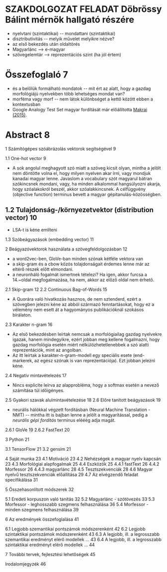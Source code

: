 # SZAKDOLGOZAT FELADAT Döbrössy Bálint mérnök hallgató részére

* nyelvtani (szintaktikai) -- mondattani (szintaktikai)
* disztributivitás -- melyik művelet melyikre nézve?
* az első bekezdés után oldaltörés
* Magyarlánc --> e-magyar
* szövegelemtár --> reprezentációs szint (ha jól értem)

# Összefoglaló 7

* és a belőlük formálható mondatok -- mit ért az alatt, hogy a gazdag
  morfológiájú nyelvekben több lehetséges mondat van?
* morféma vagy morf -- nem látok különbséget a kettő között ebben a kontextusban
* Google Analogy Test Set magyar fordítását már előállította [Makrai
  (2015)](http://corpus.nytud.hu/efnilex-vect/).

# Abstract 8

1 Számítógépes szóábrázolás vektorok segítségével 9

1.1 One-hot vector 9

* A sok angolul meghagyott szó miatt a szöveg kicsit olyan, mintha a jelölt nem
  döntötte volna el, hogy milyen nyelven akar írni, vagy mondjuk kanadai magyar
  lenne. Javaslom a vocabulary szót magyarul bátran szókincsnek mondani, vagy,
  ha minden alkalommal hangsúlyozni akarja, hogy szóalakokról beszél, akkor
  szóalakkincsnek. A célfüggvény (objective function) terminus bevett a magyar
  gépitanulás-közösségben.

## 1.2 Tulajdonság-/környezetvektor (distribution vector) 10

* LSA-t is kéne említeni

1.3 Szóbeágyazások (embedding vector) 11

2 Beágyazóvektorok használata a szövegfeldolgozásban 12

* a word2vec-ben, GloVe-ban minden szónak kétféle vektora van
* a skip-gram és a cbow közös tolajdonságait érdemes lenne már az eltérő részek
  előtt elmondani.
* a neuronháló fogalmát ismertnek tételezi? Ha igen, akkor furcsa a 14.~oldal
  megfogalmazása, ha nem, akkor az előző oldal nem érhető.

2.1 Skip-gram 12
2.2 Continuous Bag-of-Words 15

* A Quorára való hivatkozás hasznos, de nem sztenderd, ezért a szövegben
  jelezni kéne az abból származó fenntartásokat, hogy ez a vélemény nem esett
  át a hagyományos publikációknál szokásos bírálaton. 

2.3 Karakter n-gram 16

* Az első bekezdésben leírtak nemcsak a morfológiailag gazdag nyelvekre igazak,
  hanem mindegyikre, ezért jobban meg kellene fogalmazni, hogy gazdag
  morfológia esetén miért nélkülözhetetlenebbek a szó alatti reprezentációk,
  mint az angolban.
* Az itt leírtak a karakter-n-gram-modell egy speciális esete (end-markerek, az
  egész szónak is van reprezentációja). Ezt jobban jelezni kéne.

2.4 Negatív mintavételezés 17

* Nincs explicite leírva az alapprobléma, hogy a softmax esetén a nevező
  számítása túl időigényes.

2.5 Gyakori szavak alulmintavételezése 18
2.6 Előre tanított beágyazások 19

* neurális hálókkal végzett fordításban (Neural Machine Translation - NMT) --
  mintha itt is bajban lenne a jelölt a magyarítással, pedig a _neurális gépi
  fordítás_ terminus elééég adja magát.

2.6.1 GloVe 19
2.6.2 FastText 20

3 Python 21

3.1 TensorFlow 21
3.2 gensim 21

4 Saját munka 23
4.1 Motiváció 23
4.2 Nehézségek a magyar nyelv kapcsán 23
4.3 Morfológiai alapfogalmak 25
4.4 Eszközök 25
4.4.1 fastText 26
4.4.2 Morfessor 26
4.4.3 magyarlánc 28
4.5 Tesztszekvenciák 28
4.6 Magyar nyelvű tesztszekvenciák előállítása 29
4.7 Az elvégzendő feladat specifikálása 31

5 Összehasonlított módszerek 32

5.1 Eredeti korpuszon való tanítás 32
5.2 Magyarlánc - szótövezés 33
5.3 Morfessor - leghosszabb szegmens felhasználása 36
5.4 Morfessor - minden szegmens felhasználása 39

6 Az eredmények összefoglalása 41

6.1 Legjobb szemantikai pontszámok módszerenként 42
6.2 Legjobb szintaktikai pontszámok módszerenként 43
6.3 A legjobb, ill. a legrosszabb szemantikai eredményt elérő modellek ... 43
6.4 A legjobb, ill. a legrosszabb szintaktikai eredményt elérő modellek ... 44

7 További tervek, fejlesztési lehetőségek 45

Irodalomjegyzék 46

